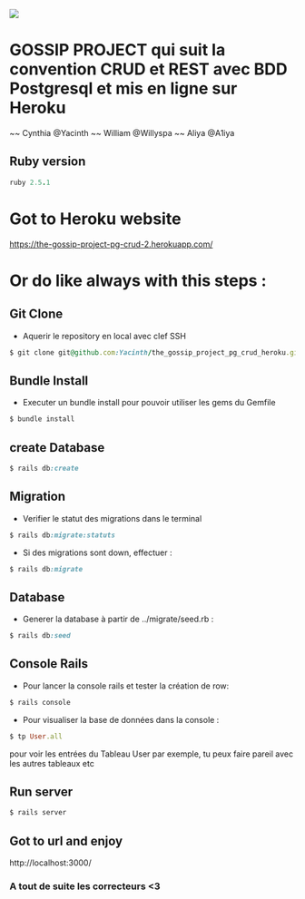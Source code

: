 ![](https://media0.giphy.com/media/2zeji2UedvZzvIZ45N/giphy.gif?cid=3640f6095c4a8a4d6b6958366767066f)

# GOSSIP PROJECT qui suit la convention CRUD et REST avec BDD Postgresql et mis en ligne sur Heroku

~~ Cynthia @Yacinth ~~ William @Willyspa ~~ Aliya @A1iya

## Ruby version

```ruby
ruby 2.5.1
```

# Got to Heroku website

https://the-gossip-project-pg-crud-2.herokuapp.com/

# Or do like always with this steps :

## Git Clone

- Aquerir le repository en local avec clef SSH

```ruby
$ git clone git@github.com:Yacinth/the_gossip_project_pg_crud_heroku.git
```

## Bundle Install

- Executer un bundle install pour pouvoir utiliser les gems du Gemfile

```ruby
$ bundle install
```

## create Database

```ruby
$ rails db:create
```

## Migration

- Verifier le statut des migrations dans le terminal

```ruby
$ rails db:migrate:statuts
```

- Si des migrations sont down, effectuer :

```ruby
$ rails db:migrate
```

## Database

- Generer la database à partir de ../migrate/seed.rb :

```ruby
$ rails db:seed
```

## Console Rails

- Pour lancer la console rails et tester la création de row:

```ruby
$ rails console
```

- Pour visualiser la base de données dans la console :

```ruby
$ tp User.all
```

pour voir les entrées du Tableau User par exemple, tu peux faire pareil avec les autres tableaux etc

## Run server

```ruby
$ rails server
```

## Got to url and enjoy

http://localhost:3000/

### A tout de suite les correcteurs <3
